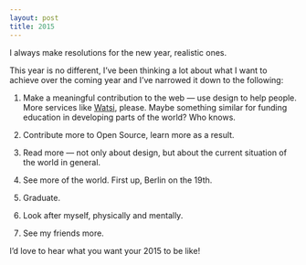 ```yaml
---
layout: post
title: 2015
---
```


I always make resolutions for the new year, realistic ones. 

This year is no different, I’ve been thinking a lot about what I want to achieve over the coming year and I’ve narrowed it down to the following:

1. Make a meaningful contribution to the web — use design to help people. More services like [Watsi](http://watsi.org), please. Maybe something similar for funding education in developing parts of the world? Who knows.

2. Contribute more to Open Source, learn more as a result.

3. Read more — not only about design, but about the current situation of the world in general.
 
4. See more of the world. First up, Berlin on the 19th.

5. Graduate.

6. Look after myself, physically and mentally.

7. See my friends more.

I’d love to hear what you want your 2015 to be like!